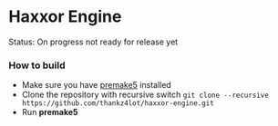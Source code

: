 # Haxxor Engine
Status: On progress not ready for release yet

### How to build
- Make sure you have [premake5](https://premake.github.io/) installed
- Clone the repository with recursive switch ``` git clone --recursive https://github.com/thankz4lot/haxxor-engine.git ```
- Run **premake5 [<your build system>](https://premake.github.io/docs/Using-Premake)**